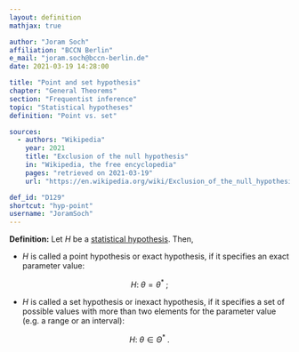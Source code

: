 ```yaml
---
layout: definition
mathjax: true

author: "Joram Soch"
affiliation: "BCCN Berlin"
e_mail: "joram.soch@bccn-berlin.de"
date: 2021-03-19 14:28:00

title: "Point and set hypothesis"
chapter: "General Theorems"
section: "Frequentist inference"
topic: "Statistical hypotheses"
definition: "Point vs. set"

sources:
  - authors: "Wikipedia"
    year: 2021
    title: "Exclusion of the null hypothesis"
    in: "Wikipedia, the free encyclopedia"
    pages: "retrieved on 2021-03-19"
    url: "https://en.wikipedia.org/wiki/Exclusion_of_the_null_hypothesis#Terminology"

def_id: "D129"
shortcut: "hyp-point"
username: "JoramSoch"
---
```



**Definition:** Let $H$ be a [statistical hypothesis](/D/hyp). Then,

* $H$ is called a point hypothesis or exact hypothesis, if it specifies an exact parameter value:

$$ \label{eq:hyp-point}
H: \; \theta = \theta^{*} \; ;
$$

* $H$ is called a set hypothesis or inexact hypothesis, if it specifies a set of possible values with more than two elements for the parameter value (e.g. a range or an interval):

$$ \label{eq:hyp-non-point}
H: \; \theta \in \Theta^{*} \; .
$$